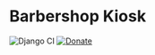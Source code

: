 # Barbershop Kiosk
![Django CI](https://github.com/jimenezraul/Barbershop-kiosk/workflows/Django%20CI/badge.svg)
[![Donate](https://img.shields.io/badge/Donate-PayPal-blue.svg)](https://www.paypal.com/cgi-bin/webscr?cmd=_s-xclick&hosted_button_id=NQ2SVQY2JE4K6&source=url)
